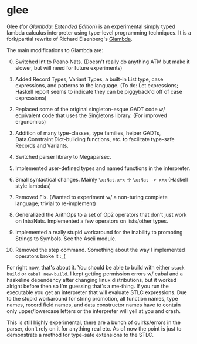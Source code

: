 # glee

Glee (for *Glambda: Extended Edition*) is an experimental simply typed lambda calculus interpreter using type-level programming techniques. It is a fork/partial rewrite of Richard Eisenberg's [Glambda](#https://github.com/goldfirere/glambda).

The main modifications to Glambda are:

0) Switched Int to Peano Nats. (Doesn't really do anything ATM but make it slower, but will need for future experiments)

1) Added Record Types, Variant Types, a built-in List type, case expressions, and patterns to the language. (To do: Let expressions; Haskell report seems to indicate they can be piggyback'd off of case expressions)

2) Replaced some of the original singleton-esque GADT code w/ equivalent code that uses the Singletons library. (For improved ergonomics)

3) Addition of many type-classes, type families, helper GADTs, Data.Constraint Dict-building functions, etc. to facilitate type-safe Records and Variants.

4) Switched parser library to Megaparsec. 

5) Implemented user-defined types and named functions in the interpreter.

6) Small syntactical changes. Mainly `\x:Nat.x+x` -> `\x:Nat -> x+x` (Haskell style lambdas)

7) Removed Fix. (Wanted to experiment w/ a non-turing complete language; trivial to re-implement)

8) Generalized the ArithOps to a set of Op2 operators that don't just work on Ints/Nats. Implemented a few operators on lists/other types. 

9) Implemented a really stupid workaround for the inability to promoting Strings to Symbols. See the Ascii module.

10) Removed the step command. Something about the way I implemented operators broke it :_(


For right now, that's about it. You should be able to build with either `stack build` or `cabal new-build`. I kept getting permission errors w/ cabal and a haskeline dependency after changing linux distributions, but it worked alright before then so I'm guessing that's a me-thing. If you run the executable you get an interpreter that will evaluate STLC expressions. Due to the stupid workaround for string promotion, all function names, type names, record field names, and data constructor names have to contain only upper/lowercase letters or the interpreter will yell at you and crash. 

This is still highly experimental, there are a bunch of quirks/errors in the parser, don't rely on it for anything real etc. As of now the point is just to demonstrate a method for type-safe extensions to the STLC.

